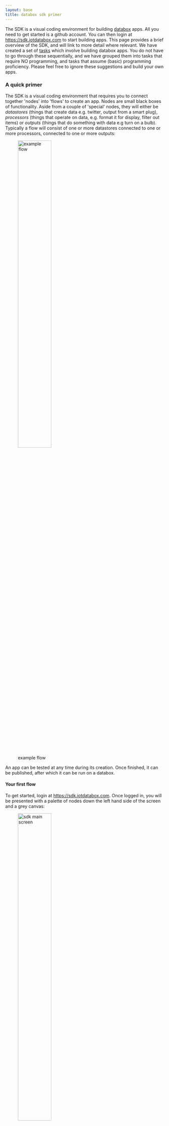 ```yaml
---
layout: base
title: databox sdk primer
---
```


The SDK is a visual coding environment for building <a href="http://databoxproject.uk" target="_blank">databox</a> apps.  All you need to get started is a github account.  You can then login at <a href="https://sdk.iotdatabox.com" target="_blank">https://sdk.iotdatabox.com</a> to start building apps.  This page provides a brief overview of the SDK, and will link to more detail where relevant.  We have created a set of [tasks](/g54ena/tasks) which involve building databox apps.  You do not have to go through these sequentially, and we have grouped them into tasks that require NO programming, and tasks that assume (basic) programming proficiency.  Please feel free to ignore these suggestions and build your own apps.

### A quick primer

The SDK is a visual coding environment that requires you to connect together 'nodes' into 'flows' to create an app.  Nodes are small black boxes of functionality.  Aside from a couple of 'special' nodes, they will either be *datastores* (things that create data e.g. twitter, output from a smart plug), *processors* (things that operate on data, e.g. format it for display, filter out items) or *outputs* (things that do something with data e.g turn on a bulb).   Typically a flow will consist of one or more datastores connected to one or more processors, connected to one or more outputs: 

<figure class="figure">
  <img src="/images/tutorial/gauge/step1.svg" class="thumbnail" width="50%" alt="example flow">
  <figcaption class="figure-caption text-center">example flow</figcaption>
</figure>

An app can be tested at any time during its creation.  Once finished, it can be published, after which it can be run on a databox.

#### Your first flow

To get started, login at <a href="https://sdk.iotdatabox.com" target="_blank">https://sdk.iotdatabox.com</a>.  Once logged in, you will be presented with a palette of nodes down the left hand side of the screen and a grey canvas:

<figure class="figure">
  <img class="thumbnail" src="/images/gettingstarted/sdk/mainscreen.png" width="50%" alt="sdk main screen">
  <figcaption class="figure-caption text-center">sdk main screen</figcaption>
</figure>

Drag the **sensingkit** datasource onto the main canvas.  Now drag the **debugger** node onto the canvas and connect your datasource output to the debugger input.  That's it.  You have created your first flow.  All that the debugger node does is display the data that it receives.  

To test the output, click on TEST on the top blue toolbar.  This will build the app and run it in a test environment.  After a short while, you should see the debugger node appear on a sidebar on the right hand side.  Click on it and it will open a new tab with the debugger output.  If you go back to the SDK screen and double click on the sensingkit node, you'll see that there are a variety of sensors that you can choose.  Select a different sensor, then click on TEST, and you should see data with a different format from before.

#### Modifying your first flow

Let's modify your flow again.  Delete the connection between sensingkit and the debuger.  Now drag in the **chartify** node and the **app** node.  Connect the sensingkit to the chartify node, then connect the chartify node to the app node.  The app node simply displays information on the screen  - in this case it will display whatever comes out of the charfity node.  Double click the sensingkit and select the light source.  Now double click the chartify node.  You'll see a bunch of options.  For "type" click on gauge.  In the "chart sources" section at the bottom, we want to plot the value of the light source.  Select VALUE under the xvalues heading.  Click on OK, and you are all done.

Click test again, **wait a while for your app to build** and you should now see that there is an app node in the right hand side sidebar. Note that the tab running the old test will no longer show data; each time you create a new test, a new tab will display the output from your new app. Click on the new tabm and this time it should display a gauge, with a circle that moves in response to the change in data.  You can connect multiple sources of data to the **app** node.  Try dragging in a **listify** node and connect it to **sensingkit** and the **app** node and re-run the test. Try changing the chart type to a bar graph, and now select the x and y values as "ts" and "value" respectively. 

### Next steps

This is all you need to get started with the SDK. Go [here](/gettingstarted/sdk) for a fuller overview. You'll see that there are a bunch of examples of apps that do other things - by all means load them up and take a look.  We have also provided a [summary of the nodes available](/g54ena/nodes) in the sdk.  You should have most information that you require to work through a list of [suggested apps](/g54ena/tasks).


